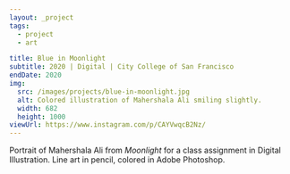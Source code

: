 ```yaml
---
layout: _project
tags:
  - project
  - art

title: Blue in Moonlight
subtitle: 2020 | Digital | City College of San Francisco
endDate: 2020
img:
  src: /images/projects/blue-in-moonlight.jpg
  alt: Colored illustration of Mahershala Ali smiling slightly.
  width: 682
  height: 1000
viewUrl: https://www.instagram.com/p/CAYVwqcB2Nz/
---
```

Portrait of Mahershala Ali from <cite>Moonlight</cite> for a class assignment in Digital Illustration. Line art in pencil, colored in Adobe Photoshop.